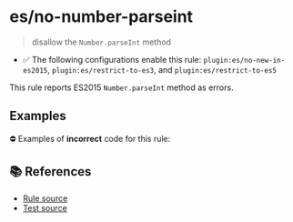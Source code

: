 # es/no-number-parseint
> disallow the `Number.parseInt` method

- ✅ The following configurations enable this rule: `plugin:es/no-new-in-es2015`, `plugin:es/restrict-to-es3`, and `plugin:es/restrict-to-es5`

This rule reports ES2015 `Number.parseInt` method as errors.

## Examples

⛔ Examples of **incorrect** code for this rule:

<eslint-playground type="bad" code="/*eslint es/no-number-parseint: error */
const b = Number.parseInt(value)
" />

## 📚 References

- [Rule source](https://github.com/mysticatea/eslint-plugin-es/blob/v3.0.1/lib/rules/no-number-parseint.js)
- [Test source](https://github.com/mysticatea/eslint-plugin-es/blob/v3.0.1/tests/lib/rules/no-number-parseint.js)
